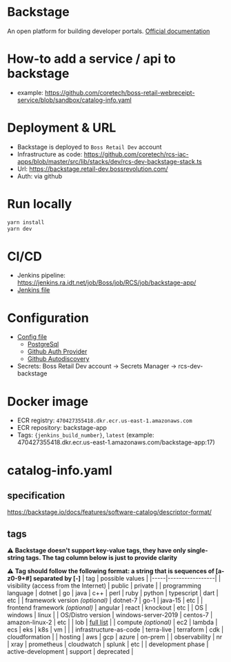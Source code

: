 # Backstage
An open platform for building developer portals. [Official documentation](https://backstage.io/docs/overview/what-is-backstage)

# How-to add a service / api to backstage
* example: https://github.com/coretech/boss-retail-webreceipt-service/blob/sandbox/catalog-info.yaml


# Deployment & URL
* Backstage is deployed to `Boss Retail Dev` account
* Infrastructure as code: https://github.com/coretech/rcs-iac-apps/blob/master/src/lib/stacks/dev/rcs-dev-backstage-stack.ts
* Url: https://backstage.retail-dev.bossrevolution.com/
* Auth: via github

# Run locally
```sh
yarn install
yarn dev
```

# CI/CD
* Jenkins pipeline: https://jenkins.ra.idt.net/job/Boss/job/RCS/job/backstage-app/
* [Jenkins file](Jenkinsfile)

# Configuration
* [Config file](app-config.np.yaml)
  * [PostgreSql](app-config.np.yaml#L30)
  * [Github Auth Provider](app-config.np.yaml#L63)
  * [Github Autodiscovery](app-config.np.yaml#L69)
* Secrets: Boss Retail Dev account -> Secrets Manager -> rcs-dev-backstage

# Docker image
* ECR registry: `470427355418.dkr.ecr.us-east-1.amazonaws.com`
* ECR repository: backstage-app
* Tags: `{jenkins_build_number}`, `latest` (example: 470427355418.dkr.ecr.us-east-1.amazonaws.com/backstage-app:17)

# catalog-info.yaml
## specification
https://backstage.io/docs/features/software-catalog/descriptor-format/

## tags
:warning: **Backstage doesn't support key-value tags, they have only single-string tags. The tag column below is just to provide clarity**

:warning: **Tag should follow the following format: a string that is sequences of [a-z0-9+#] separated by [-]**
| tag | possible values |
|-----|-----------------|
| visibility (access from the Internet) | public \| private |
| programming language | dotnet \| go \| java \| c++ \| perl \| ruby \| python \| typescript \| dart \| etc |
| framework version *(optional)* | dotnet-7 \| go-1 \| java-15 \| etc |
| frontend framework *(optional)* | angular \| react \| knockout \| etc |
| OS | windows \| linux |
| OS/Distro version | windows-server-2019 \| centos-7 \| amazon-linux-2 \| etc | 
| lob | [full list](https://docs.google.com/spreadsheets/d/1o7Oy9Wv5ATXiwpkx5BZbxyXDRXEKQn9zNaNPc6iDI2M/edit#gid=0) |
| compute *(optional)* | ec2 \| lambda \| ecs \| eks \| k8s \| vm \| |
| infrastructure-as-code | terra-live \| terraform \| cdk \| cloudformation |
| hosting | aws \| gcp \| azure \| on-prem |
| observability | nr \| xray \| prometheus \| cloudwatch \| splunk \| etc |
| development phase | active-development \| support \| deprecated |


